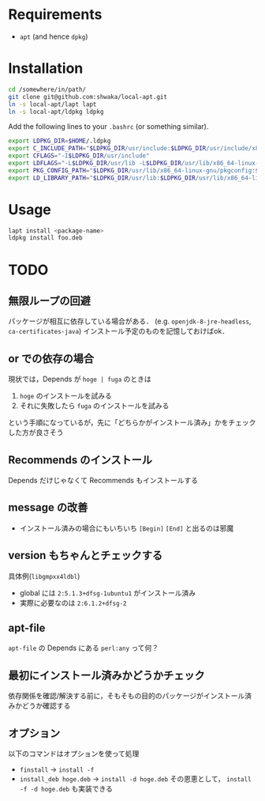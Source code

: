 # Requirements
- `apt` (and hence `dpkg`)


# Installation
```bash
cd /somewhere/in/path/
git clone git@github.com:shwaka/local-apt.git
ln -s local-apt/lapt lapt
ln -s local-apt/ldpkg ldpkg
```

Add the following lines to your `.bashrc` (or something similar).

```bash
export LDPKG_DIR=$HOME/.ldpkg
export C_INCLUDE_PATH="$LDPKG_DIR/usr/include:$LDPKG_DIR/usr/include/x86_64-linux-gnu"
export CFLAGS="-I$LDPKG_DIR/usr/include"
export LDFLAGS="-L$LDPKG_DIR/usr/lib -L$LDPKG_DIR/usr/lib/x86_64-linux-gnu"
export PKG_CONFIG_PATH="$LDPKG_DIR/usr/lib/x86_64-linux-gnu/pkgconfig:$LDPKG_DIR/usr/share/pkgconfig"
export LD_LIBRARY_PATH="$LDPKG_DIR/usr/lib:$LDPKG_DIR/usr/lib/x86_64-linux-gnu"
```

# Usage
```bash
lapt install <package-name>
ldpkg install foo.deb
```

# TODO
## 無限ループの回避
パッケージが相互に依存している場合がある．
(e.g. `openjdk-8-jre-headless`, `ca-certificates-java`)
インストール予定のものを記憶しておけばok．

## or での依存の場合
現状では，Depends が `hoge | fuga` のときは

1. `hoge` のインストールを試みる
2. それに失敗したら `fuga` のインストールを試みる

という手順になっているが，先に「どちらかがインストール済み」かをチェックした方が良さそう

## Recommends のインストール
Depends だけじゃなくて Recommends もインストールする

## message の改善
- インストール済みの場合にもいちいち `[Begin]` `[End]` と出るのは邪魔

## version もちゃんとチェックする
具体例(`libgmpxx4ldbl`)
- global には `2:5.1.3+dfsg-1ubuntu1` がインストール済み
- 実際に必要なのは `2:6.1.2+dfsg-2`

## apt-file
`apt-file` の Depends にある `perl:any` って何？

## 最初にインストール済みかどうかチェック
依存関係を確認/解決する前に，そもそもの目的のパッケージがインストール済みかどうか確認する

## オプション
以下のコマンドはオプションを使って処理
- `finstall` → `install -f`
- `install_deb hoge.deb` → `install -d hoge.deb`
その恩恵として， `install -f -d hoge.deb` も実装できる
